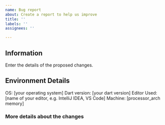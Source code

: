 ```yaml
---
name: Bug report
about: Create a report to help us improve
title: ''
labels: ''
assignees: ''

---
```


## Information
Enter the details of the proposed changes.

## Environment Details
OS: [your operating system]
Dart version: [your dart version]
Editor Used: [name of your editor, e.g. IntelliJ IDEA, VS Code]
Machine: [processor_arch memory]

### More details about the changes
